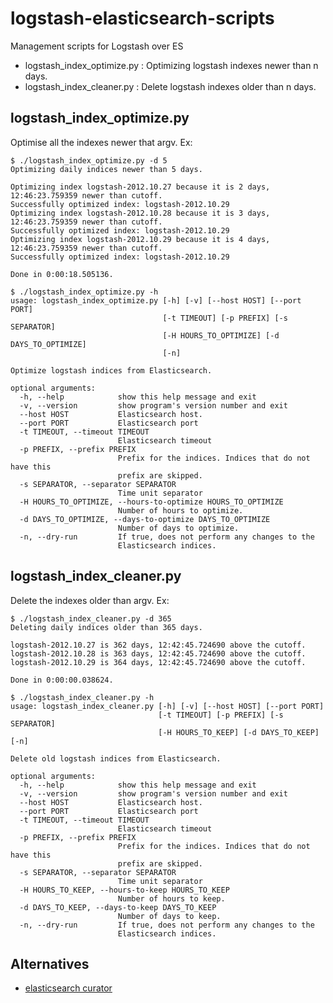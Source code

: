 logstash-elasticsearch-scripts
==============================

Management scripts for Logstash over ES

 * logstash_index_optimize.py : Optimizing logstash indexes newer than n days.
 * logstash_index_cleaner.py : Delete logstash indexes older than n days.


logstash_index_optimize.py
--------------------------

Optimise all the indexes newer that argv. Ex:

```
$ ./logstash_index_optimize.py -d 5
Optimizing daily indices newer than 5 days.

Optimizing index logstash-2012.10.27 because it is 2 days, 12:46:23.759359 newer than cutoff.
Successfully optimized index: logstash-2012.10.29
Optimizing index logstash-2012.10.28 because it is 3 days, 12:46:23.759359 newer than cutoff.
Successfully optimized index: logstash-2012.10.29
Optimizing index logstash-2012.10.29 because it is 4 days, 12:46:23.759359 newer than cutoff.
Successfully optimized index: logstash-2012.10.29

Done in 0:00:18.505136.
```

```
$ ./logstash_index_optimize.py -h
usage: logstash_index_optimize.py [-h] [-v] [--host HOST] [--port PORT]
                                  [-t TIMEOUT] [-p PREFIX] [-s SEPARATOR]
                                  [-H HOURS_TO_OPTIMIZE] [-d DAYS_TO_OPTIMIZE]
                                  [-n]

Optimize logstash indices from Elasticsearch.

optional arguments:
  -h, --help            show this help message and exit
  -v, --version         show program's version number and exit
  --host HOST           Elasticsearch host.
  --port PORT           Elasticsearch port
  -t TIMEOUT, --timeout TIMEOUT
                        Elasticsearch timeout
  -p PREFIX, --prefix PREFIX
                        Prefix for the indices. Indices that do not have this
                        prefix are skipped.
  -s SEPARATOR, --separator SEPARATOR
                        Time unit separator
  -H HOURS_TO_OPTIMIZE, --hours-to-optimize HOURS_TO_OPTIMIZE
                        Number of hours to optimize.
  -d DAYS_TO_OPTIMIZE, --days-to-optimize DAYS_TO_OPTIMIZE
                        Number of days to optimize.
  -n, --dry-run         If true, does not perform any changes to the
                        Elasticsearch indices.
```

logstash_index_cleaner.py
--------------------------

Delete the indexes older than argv. Ex:

```
$ ./logstash_index_cleaner.py -d 365
Deleting daily indices older than 365 days.

logstash-2012.10.27 is 362 days, 12:42:45.724690 above the cutoff.
logstash-2012.10.28 is 363 days, 12:42:45.724690 above the cutoff.
logstash-2012.10.29 is 364 days, 12:42:45.724690 above the cutoff.

Done in 0:00:00.038624.
```

```
$ ./logstash_index_cleaner.py -h
usage: logstash_index_cleaner.py [-h] [-v] [--host HOST] [--port PORT]
                                 [-t TIMEOUT] [-p PREFIX] [-s SEPARATOR]
                                 [-H HOURS_TO_KEEP] [-d DAYS_TO_KEEP] [-n]

Delete old logstash indices from Elasticsearch.

optional arguments:
  -h, --help            show this help message and exit
  -v, --version         show program's version number and exit
  --host HOST           Elasticsearch host.
  --port PORT           Elasticsearch port
  -t TIMEOUT, --timeout TIMEOUT
                        Elasticsearch timeout
  -p PREFIX, --prefix PREFIX
                        Prefix for the indices. Indices that do not have this
                        prefix are skipped.
  -s SEPARATOR, --separator SEPARATOR
                        Time unit separator
  -H HOURS_TO_KEEP, --hours-to-keep HOURS_TO_KEEP
                        Number of hours to keep.
  -d DAYS_TO_KEEP, --days-to-keep DAYS_TO_KEEP
                        Number of days to keep.
  -n, --dry-run         If true, does not perform any changes to the
                        Elasticsearch indices.
```

Alternatives
--------------------------

- [elasticsearch curator](https://github.com/elasticsearch/curator)

